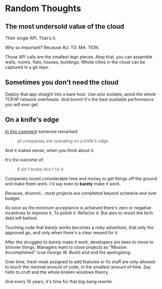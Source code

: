 # Random Thoughts


## The most undersold value of the cloud

Their single API. That's it.

Why so important? Because AU. TO. MA. TION.

Those API calls are the smallest lego pieces. Atop that, you can
assemble walls, rooms, flats, houses, buildings. Whole cities in the
cloud can be captured in a git repo.


## Sometimes you don't need the cloud

Deploy that app straight into a bare host. Use unix sockets, avoid the
whole TCP/IP network overheads. And boom! It's the best available
performance you will _ever_ get.


## On a knife's edge

[In this comment](https://news.ycombinator.com/item?id=39366352)
someone remarked:

> all companies are operating on a knife's edge

And it makes sense, when you think about it.

It's the outcome of:

> if ain't broke don't fix it

Companies invest considerable time and money to get things off the
ground and make them work. I'd say even to **barely** make it work.

Because, drumrol... most projects are completed beyond schedule and
over budget.

As soon as the minimum acceptance is achieved there's zero or negative
incentives to improve it. To polish it. Refactor it. But also to
revisit the tech debt left behind.

Touching code that _barely_ works becomes a risky adventure, that only
the approved go, and only when there's a clear reward for it.

After the struggles to _barely_ make it work, developers are keen to
move to shinnier things. Managers want to close projects as "Mission
Accomplished" (_cue George W. Bush_) and end the apologising.

Over time, fresh meat assigned to add features or fix stuff are only
allowed to touch the minimal amount of code, in the smallest amount
of time. Say hello to cruft and the whole broken windows theory.

And every 10 years, it's time for that big-bang rewrite.
